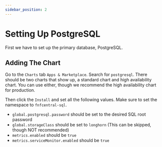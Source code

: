 ```yaml
---
sidebar_position: 2
---
```


# Setting Up PostgreSQL

First we have to set up the primary database, PostgreSQL.

## Adding The Chart

Go to the `Charts` tab `Apps & Marketplace`. Search for `postgresql`. There should be two charts that show up, a standard chart and high availability chart. You can use either, though we recommend the high availability chart for production.

Then click the `Install` and set all the following values. Make sure to set the namespace to `fnfcentral-sql`.

- `global.postgresql.password` should be set to the desired SQL root password
- `global.storageClass` should be set to `longhorn` (This can be skipped, though NOT recommended)
- `metrics.enabled` should be `true`
- `metrics.serviceMonitor.enabled` should be `true`
